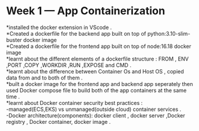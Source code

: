 # Week 1 — App Containerization
*installed the docker extension in VScode .<br>
  *Created a dockerfile for the backend app built on top of python:3.10-slim-buster docker image<br>
  *Created a dockerfile for the frontend app built on top of node:16.18 docker image <br>
  *learnt about the different elements of a dockerfile structure : FROM , ENV ,PORT ,COPY ,WORKDIR ,RUN ,EXPOSE and CMD . <br>
  *learnt about the difference between Container Os and Host OS , copied data from and to both of them .<br>
  *built a docker image for the frontend app and backend app seperately then used Docker compose file to build both of the app containers at the same time . <br>
  *learnt about Docker container security best practices :<br>
           -managed(ECS,EKS) vs unmanaged(outside cloud) container services .<br>
           -Docker architecture(components): docker client , docker server ,Docker registry , Docker container, docker image .<br>

